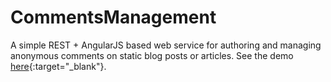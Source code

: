 # CommentsManagement
A simple REST + AngularJS based web service for authoring and managing anonymous comments on static blog posts or articles. See the demo [here](https://comments-management.herokuapp.com/){:target="_blank"}.
